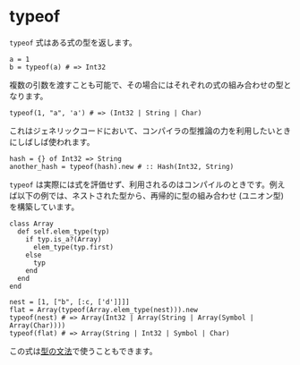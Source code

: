 # typeof

`typeof` 式はある式の型を返します。

```crystal
a = 1
b = typeof(a) # => Int32
```

複数の引数を渡すことも可能で、その場合にはそれぞれの式の組み合わせの型となります。

```crystal
typeof(1, "a", 'a') # => (Int32 | String | Char)
```

これはジェネリックコードにおいて、コンパイラの型推論の力を利用したいときにしばしば使われます。

```crystal
hash = {} of Int32 => String
another_hash = typeof(hash).new # :: Hash(Int32, String)
```

`typeof` は実際には式を評価せず、利用されるのはコンパイルのときです。例えば以下の例では、ネストされた型から、再帰的に型の組み合わせ (ユニオン型) を構築しています。

```crystal
class Array
  def self.elem_type(typ)
    if typ.is_a?(Array)
      elem_type(typ.first)
    else
      typ
    end
  end
end

nest = [1, ["b", [:c, ['d']]]]
flat = Array(typeof(Array.elem_type(nest))).new
typeof(nest) # => Array(Int32 | Array(String | Array(Symbol | Array(Char))))
typeof(flat) # => Array(String | Int32 | Symbol | Char)
```

この式は[型の文法](type_grammar.md)で使うこともできます。
